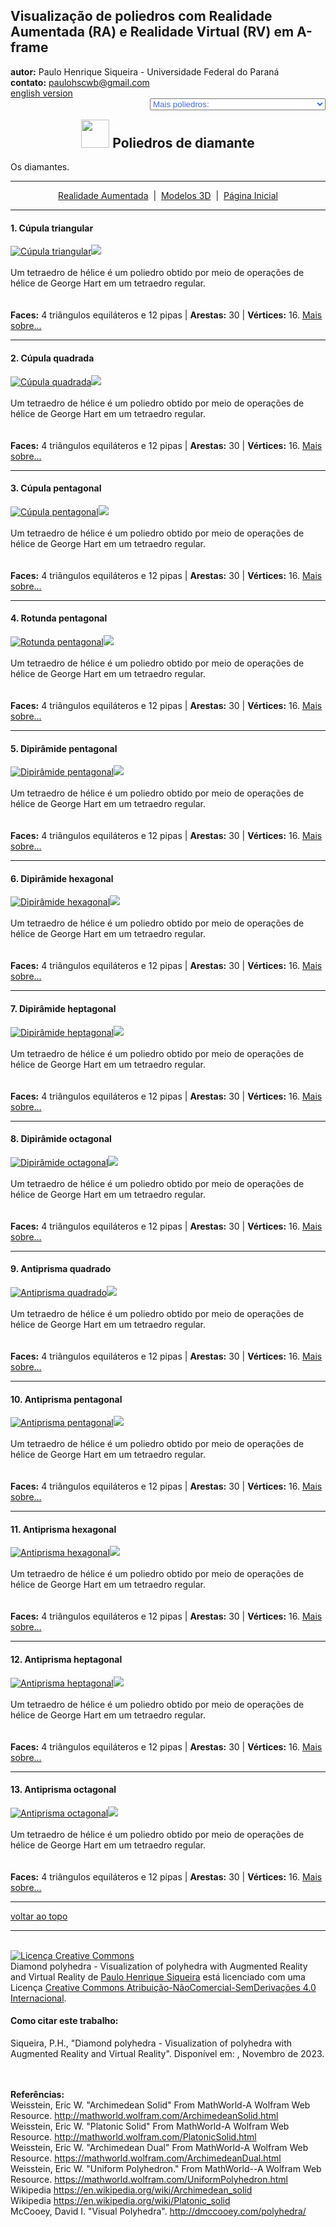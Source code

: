 <link rel="stylesheet" href="../../scripts/style.css">
<link rel="icon" type="image/png" href="../vr/salas/imagens/icone.png">
<h2>Visualização de poliedros com Realidade Aumentada (RA) e Realidade Virtual (RV) em A-frame</h2>
<b>autor:</b> Paulo Henrique Siqueira - Universidade Federal do Paraná
<br><b>contato:</b> <a href="#"> paulohscwb@gmail.com </a>
<br><a href="https://paulohscwb.github.io/polyhedra2/diamonds/">english version</a>
<form style="margin: 0 auto; float:right; text-align:right; width:100%; margin-bottom:15px;">
	<select id="url" onchange="urlHandler(this.value)" style="color:royalblue;">
		<option disabled selected>Mais poliedros:</option>
		<option value="../../ArchimedeanCatalanHulls/pt-br/">Cascos convexos de Arquimedes e Catalan</option>
		<option value="../../fractalplatonic/pt-br/">Fractais dos poliedros de Platão</option>
		<option value="../../fractalnonconvex/pt-br/">Fractais dos poliedros não convexos</option>
		<option value="../../fractalarchimedean/pt-br/">Fractais dos poliedros de Arquimedes</option>
		<option value="../../chamfered/pt-br/">Poliedros chanfrados</option>
		<option value="../../propellor/pt-br/">Poliedros de hélice</option>
		<option disabled value="../../diamonds/pt-br/">Poliedros de diamante</option>
	</select>
</form>
<script>
function urlHandler(value) {                               
    window.location.assign(`${value}`);
}
</script>

<p id="p1"></p>
  <h2 align="center"><img src="../vr/salas/imagens/icone.png" style="margin-bottom:-10px" width="45"> Poliedros de diamante</h2>
  Os diamantes.
 <hr>
<p align="center"><a href="#ra">Realidade Aumentada</a><span>&nbsp;&nbsp;|&nbsp;&nbsp;</span><a href="#m3d">Modelos 3D</a><span>&nbsp;&nbsp;|&nbsp;&nbsp;</span><a href="../../pt-br/">Página Inicial</a></p>
<hr>
<!-- <h3 align="center">Salas imersivas</h3>
  <div class="embed-container"><iframe width="100%" src="../sala1.htm" title="Sala Imersiva dos poliedros de diamante" frameborder="0" loading="lazy"></iframe></div>
  <p align="center"><a href="../sala1.htm" target="_blank">&#x1f517; sala 1</a><span>&nbsp;&nbsp;|&nbsp;&nbsp;</span><a href="../sala2.htm" target="_blank">&#x1f517; sala 2</a><span>&nbsp;&nbsp;|&nbsp;&nbsp;</span><a href="../sala3.htm" target="_blank">&#x1f517; sala 3</a><span>&nbsp;&nbsp;|&nbsp;&nbsp;</span><a href="../sala4.htm" target="_blank">&#x1f517; sala 4</a></p>
  <p align="center"><img src="../../../geometria-descritiva/videos/diamonds.gif" style="max-width: 47%; border-radius:5px; margin-right:5%" loading="lazy"/><img src="../../../geometria-descritiva/videos/diamonds.gif" style="max-width: 47%; border-radius:5px" loading="lazy"/></p>
  <hr> 
  <h3 id="ra" align="center">Realidade Aumentada</h3>
  Para visualizar os poliedros de diamante em RA, visite a página:
<p align="center"><a href="../ra.html" class="raAR" target="_blank">https://paulohscwb.github.io/polyhedra2/diamonds/ra.html</a></p> 
com qualquer navegador com um dispositivo de webcam (smartphone, tablet ou notebook).
<br>O acesso às páginas de RV é feito clicando no círculo azul que aparece em cima de cada marcador.
<p align="center"><img style="border-radius:7px;" alt="Realidade Aumentada para poliedros de hélice" src="../ar/example.jpg" width="85%"></p>
<p align="center"><img src="../ar/diamonds.gif" alt="Realidade Aumentada para poliedros de diamante" style="max-width: 92%; border-radius:5px;" loading="lazy"/></p>
<hr>
<h3 id="m3d" align="center">Modelos 3D</h3>
<!-- <iframe width="560" height="315" style="max-width:100%" src="https://www.youtube.com/embed/videoseries?list=PLy0I_lGW8HxU-mneUmSsccpRAAwbErHFq" title="YouTube video player" frameborder="0" allow="accelerometer; autoplay; clipboard-write; encrypted-media; gyroscope; picture-in-picture; web-share" allowfullscreen></iframe> -->
<h4>1. Cúpula triangular</h4>
<a href="../vr/TriangularCupola.htm" target="_blank" title="modelo 3D" class="fotoA"><img src="../ar/80A.png" class="foto" alt="Cúpula triangular"></a><img src="../ar/80.png" class="qr">
 <br><br>Um tetraedro de hélice é um poliedro obtido por meio de operações de hélice de George Hart em um tetraedro regular. 
 <br><br><br><b>Faces:</b> 4 triângulos equiláteros e 12 pipas | <b>Arestas:</b> 30 | <b>Vértices:</b> 16. <a href="http://dmccooey.com/polyhedra/Propellor.html" target="_blank">Mais sobre...</a>
 <br><a href="../ra.html" class="raAR" title="Realidade aumentada" target="_blank"></a>
<hr>
<h4>2. Cúpula quadrada</h4>
<a href="../vr/SquareCupola.htm" target="_blank" title="modelo 3D" class="fotoA"><img src="../ar/81A.png" class="foto" alt="Cúpula quadrada"></a><img src="../ar/81.png" class="qr">
 <br><br>Um tetraedro de hélice é um poliedro obtido por meio de operações de hélice de George Hart em um tetraedro regular. 
 <br><br><br><b>Faces:</b> 4 triângulos equiláteros e 12 pipas | <b>Arestas:</b> 30 | <b>Vértices:</b> 16. <a href="http://dmccooey.com/polyhedra/Propellor.html" target="_blank">Mais sobre...</a>
 <br><a href="../ra.html" class="raAR" title="Realidade aumentada" target="_blank"></a>
<hr>
<h4>3. Cúpula pentagonal</h4>
<a href="../vr/PentagonalCupola.htm" target="_blank" title="modelo 3D" class="fotoA"><img src="../ar/82A.png" class="foto" alt="Cúpula pentagonal"></a><img src="../ar/82.png" class="qr">
 <br><br>Um tetraedro de hélice é um poliedro obtido por meio de operações de hélice de George Hart em um tetraedro regular. 
 <br><br><br><b>Faces:</b> 4 triângulos equiláteros e 12 pipas | <b>Arestas:</b> 30 | <b>Vértices:</b> 16. <a href="http://dmccooey.com/polyhedra/Propellor.html" target="_blank">Mais sobre...</a>
 <br><a href="../ra.html" class="raAR" title="Realidade aumentada" target="_blank"></a>
<hr>
<h4>4. Rotunda pentagonal</h4>
<a href="../vr/PentagonalRotunda.htm" target="_blank" title="modelo 3D" class="fotoA"><img src="../ar/83A.png" class="foto" alt="Rotunda pentagonal"></a><img src="../ar/83.png" class="qr">
 <br><br>Um tetraedro de hélice é um poliedro obtido por meio de operações de hélice de George Hart em um tetraedro regular. 
 <br><br><br><b>Faces:</b> 4 triângulos equiláteros e 12 pipas | <b>Arestas:</b> 30 | <b>Vértices:</b> 16. <a href="http://dmccooey.com/polyhedra/Propellor.html" target="_blank">Mais sobre...</a>
 <br><a href="../ra.html" class="raAR" title="Realidade aumentada" target="_blank"></a>
<hr>
<h4>5. Dipirâmide pentagonal</h4>
<a href="../vr/PentagonalDipyramid.htm" target="_blank" title="modelo 3D" class="fotoA"><img src="../ar/84A.png" class="foto" alt="Dipirâmide pentagonal"></a><img src="../ar/84.png" class="qr">
 <br><br>Um tetraedro de hélice é um poliedro obtido por meio de operações de hélice de George Hart em um tetraedro regular. 
 <br><br><br><b>Faces:</b> 4 triângulos equiláteros e 12 pipas | <b>Arestas:</b> 30 | <b>Vértices:</b> 16. <a href="http://dmccooey.com/polyhedra/Propellor.html" target="_blank">Mais sobre...</a>
 <br><a href="../ra.html" class="raAR" title="Realidade aumentada" target="_blank"></a>
<hr>
<h4>6. Dipirâmide hexagonal</h4>
<a href="../vr/HexagonalDipyramid.htm" target="_blank" title="modelo 3D" class="fotoA"><img src="../ar/85A.png" class="foto" alt="Dipirâmide hexagonal"></a><img src="../ar/85.png" class="qr">
 <br><br>Um tetraedro de hélice é um poliedro obtido por meio de operações de hélice de George Hart em um tetraedro regular. 
 <br><br><br><b>Faces:</b> 4 triângulos equiláteros e 12 pipas | <b>Arestas:</b> 30 | <b>Vértices:</b> 16. <a href="http://dmccooey.com/polyhedra/Propellor.html" target="_blank">Mais sobre...</a>
 <br><a href="../ra.html" class="raAR" title="Realidade aumentada" target="_blank"></a>
<hr>
<h4>7. Dipirâmide heptagonal</h4>
<a href="../vr/HeptagonalDipyramid.htm" target="_blank" title="modelo 3D" class="fotoA"><img src="../ar/86A.png" class="foto" alt="Dipirâmide heptagonal"></a><img src="../ar/86.png" class="qr">
 <br><br>Um tetraedro de hélice é um poliedro obtido por meio de operações de hélice de George Hart em um tetraedro regular. 
 <br><br><br><b>Faces:</b> 4 triângulos equiláteros e 12 pipas | <b>Arestas:</b> 30 | <b>Vértices:</b> 16. <a href="http://dmccooey.com/polyhedra/Propellor.html" target="_blank">Mais sobre...</a>
 <br><a href="../ra.html" class="raAR" title="Realidade aumentada" target="_blank"></a>
<hr>
<h4>8. Dipirâmide octagonal</h4>
<a href="../vr/OctagonalDipyramid.htm" target="_blank" title="modelo 3D" class="fotoA"><img src="../ar/87A.png" class="foto" alt="Dipirâmide octagonal"></a><img src="../ar/87.png" class="qr">
 <br><br>Um tetraedro de hélice é um poliedro obtido por meio de operações de hélice de George Hart em um tetraedro regular. 
 <br><br><br><b>Faces:</b> 4 triângulos equiláteros e 12 pipas | <b>Arestas:</b> 30 | <b>Vértices:</b> 16. <a href="http://dmccooey.com/polyhedra/Propellor.html" target="_blank">Mais sobre...</a>
 <br><a href="../ra.html" class="raAR" title="Realidade aumentada" target="_blank"></a>
<hr>
<h4>9. Antiprisma quadrado</h4>
<a href="../vr/SquareAntiprism.htm" target="_blank" title="modelo 3D" class="fotoA"><img src="../ar/88A.png" class="foto" alt="Antiprisma quadrado"></a><img src="../ar/88.png" class="qr">
 <br><br>Um tetraedro de hélice é um poliedro obtido por meio de operações de hélice de George Hart em um tetraedro regular. 
 <br><br><br><b>Faces:</b> 4 triângulos equiláteros e 12 pipas | <b>Arestas:</b> 30 | <b>Vértices:</b> 16. <a href="http://dmccooey.com/polyhedra/Propellor.html" target="_blank">Mais sobre...</a>
 <br><a href="../ra.html" class="raAR" title="Realidade aumentada" target="_blank"></a>
<hr>
<h4>10. Antiprisma pentagonal</h4>
<a href="../vr/PentagonalAntiprism.htm" target="_blank" title="modelo 3D" class="fotoA"><img src="../ar/89A.png" class="foto" alt="Antiprisma pentagonal"></a><img src="../ar/89.png" class="qr">
 <br><br>Um tetraedro de hélice é um poliedro obtido por meio de operações de hélice de George Hart em um tetraedro regular. 
 <br><br><br><b>Faces:</b> 4 triângulos equiláteros e 12 pipas | <b>Arestas:</b> 30 | <b>Vértices:</b> 16. <a href="http://dmccooey.com/polyhedra/Propellor.html" target="_blank">Mais sobre...</a>
 <br><a href="../ra.html" class="raAR" title="Realidade aumentada" target="_blank"></a>
<hr>
<h4>11. Antiprisma hexagonal</h4>
<a href="../vr/HexagonalAntiprism.htm" target="_blank" title="modelo 3D" class="fotoA"><img src="../ar/90A.png" class="foto" alt="Antiprisma hexagonal"></a><img src="../ar/90.png" class="qr">
 <br><br>Um tetraedro de hélice é um poliedro obtido por meio de operações de hélice de George Hart em um tetraedro regular. 
 <br><br><br><b>Faces:</b> 4 triângulos equiláteros e 12 pipas | <b>Arestas:</b> 30 | <b>Vértices:</b> 16. <a href="http://dmccooey.com/polyhedra/Propellor.html" target="_blank">Mais sobre...</a>
 <br><a href="../ra.html" class="raAR" title="Realidade aumentada" target="_blank"></a>
<hr>
<h4>12. Antiprisma heptagonal</h4>
<a href="../vr/HeptagonalAntiprism.htm" target="_blank" title="modelo 3D" class="fotoA"><img src="../ar/91A.png" class="foto" alt="Antiprisma heptagonal"></a><img src="../ar/91.png" class="qr">
 <br><br>Um tetraedro de hélice é um poliedro obtido por meio de operações de hélice de George Hart em um tetraedro regular. 
 <br><br><br><b>Faces:</b> 4 triângulos equiláteros e 12 pipas | <b>Arestas:</b> 30 | <b>Vértices:</b> 16. <a href="http://dmccooey.com/polyhedra/Propellor.html" target="_blank">Mais sobre...</a>
 <br><a href="../ra.html" class="raAR" title="Realidade aumentada" target="_blank"></a>
<hr>
<h4>13. Antiprisma octagonal</h4>
<a href="../vr/OctagonalAntiprism.htm" target="_blank" title="modelo 3D" class="fotoA"><img src="../ar/92A.png" class="foto" alt="Antiprisma octagonal"></a><img src="../ar/92.png" class="qr">
 <br><br>Um tetraedro de hélice é um poliedro obtido por meio de operações de hélice de George Hart em um tetraedro regular. 
 <br><br><br><b>Faces:</b> 4 triângulos equiláteros e 12 pipas | <b>Arestas:</b> 30 | <b>Vértices:</b> 16. <a href="http://dmccooey.com/polyhedra/Propellor.html" target="_blank">Mais sobre...</a>
 <br><a href="../ra.html" class="raAR" title="Realidade aumentada" target="_blank"></a>
<hr>
<p class="topop"><a href="#p1" class="topo">voltar ao topo</a></p>
<hr>

<br><a rel="license" href="http://creativecommons.org/licenses/by-nc-nd/4.0/"><img alt="Licença Creative Commons" style="border-width:0" src="https://i.creativecommons.org/l/by-nc-nd/4.0/88x31.png" loading="lazy"/></a><br /><span xmlns:dct="http://purl.org/dc/terms/" property="dct:title">Diamond polyhedra - Visualization of polyhedra with Augmented Reality and Virtual Reality</span> de <a xmlns:cc="http://creativecommons.org/ns#" href="https://paulohscwb.github.io/polyhedra2/diamonds/pt-br/" property="cc:attributionName" rel="cc:attributionURL">Paulo Henrique Siqueira</a> está licenciado com uma Licença <a rel="license" href="http://creativecommons.org/licenses/by-nc-nd/4.0/">Creative Commons Atribuição-NãoComercial-SemDerivações 4.0 Internacional</a>.

<h4>Como citar este trabalho:</h4> 
<p>Siqueira, P.H., "Diamond polyhedra - Visualization of polyhedra with Augmented Reality and Virtual Reality". Disponível em: <https://paulohscwb.github.io/polyhedra2/diamonds/pt-br/>, Novembro de 2023.</p>
<!--<a target="_blank" href="https://doi.org/10.5281/zenodo.8272770"><img src="https://zenodo.org/badge/DOI/10.5281/zenodo.8272770.svg" alt="DOI"></a>-->
<br><br><b>Referências:</b>
<br>Weisstein, Eric W. "Archimedean Solid" From MathWorld-A Wolfram Web Resource. <a href="http://mathworld.wolfram.com/ArchimedeanSolid.html" target="_blank">http://mathworld.wolfram.com/ArchimedeanSolid.html</a>
<br>Weisstein, Eric W. "Platonic Solid" From MathWorld-A Wolfram Web Resource. <a href="http://mathworld.wolfram.com/PlatonicSolid.html" target="_blank">http://mathworld.wolfram.com/PlatonicSolid.html</a>
<br>Weisstein, Eric W. "Archimedean Dual" From MathWorld-A Wolfram Web Resource. <a href="https://mathworld.wolfram.com/ArchimedeanDual.html" target="_blank">https://mathworld.wolfram.com/ArchimedeanDual.html</a>
<br>Weisstein, Eric W. "Uniform Polyhedron." From MathWorld--A Wolfram Web Resource. <a href="https://mathworld.wolfram.com/UniformPolyhedron.html" target="_blank">https://mathworld.wolfram.com/UniformPolyhedron.html</a>
<br>Wikipedia <a href="https://en.wikipedia.org/wiki/Archimedean_solid" target="_blank">https://en.wikipedia.org/wiki/Archimedean_solid</a>
<br>Wikipedia <a href="https://en.wikipedia.org/wiki/en.wikipedia.org/wiki/Platonic_solid" target="_blank">https://en.wikipedia.org/wiki/Platonic_solid</a>
<br>McCooey, David I. "Visual Polyhedra". <a href="http://dmccooey.com/polyhedra/" target="_blank">http://dmccooey.com/polyhedra/</a>
